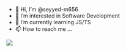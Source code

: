 - 👋 Hi, I’m @seyyed-m656
- 👀 I’m interested in Software Development
- 🌱 I’m currently learning JS/TS
- 📫 How to reach me ...

<a href="https://github.com/seyyed-m656">
<img align="center" src="https://github-readme-stats.vercel.app/api?username=seyyed-m656&show_icons=true&count_private=true&include_all_commits=true" /></a>
